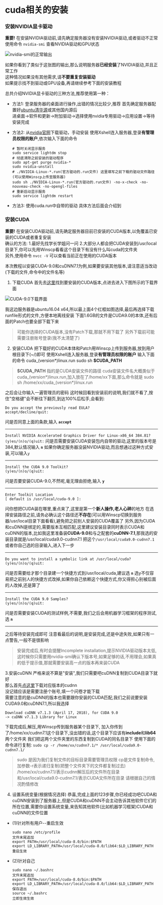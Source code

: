 # cuda相关的安装

### 安装NVIDIA显卡驱动
**重要!** 在安装NVIDIA驱动前,请先确定服务器没有安装NVIDIA驱动,或者驱动不正常
使用命令
`nvidia-smi`
查看NVIDIA驱动和GPU状态

![nvidia-smi的正常输出](../../img/part2/nvidia-smi.png)  

如果你看到了类似于这张图的输出,那么说明服务器**已经安装**了NVIDIA驱动,并且正常工作  
这种情况如果没有其他需求,请**不要重复安装驱动**  
如果提示找不到驱动或GPU设备,再请继续参考下面的安装教程

总共介绍NVIDIA显卡驱动的三种方法,推荐使用第一种：
- 方法1:
  登录服务器的桌面进行操作,出错的情况比较少,推荐
  首先确定服务器配置好[ubuntu清华源](https://mirrors.tuna.tsinghua.edu.cn/help/ubuntu/)或其他国内源后  
  进桌面->软件和更新->附加驱动->选择使用nvidia专用驱动->应用设置->等待安装完成

- 方法2:
    从[nvidia官网](https://www.nvidia.cn/Download/index.aspx?lang=cn)下载驱动，手动安装
    使用Xshell连入服务器,登录**有管理员权限的账户**,依次输入下面的命令
    ```
    # 暂时关闭显示服务
    sudo service lightdm stop  
    # 彻底清除之前安装的驱动程序
    sudo apt-get purge nvidia-*
    sudo nvidia-unstall
    # ./NVIDIA-Linux-*.run(官方驱动的.run文件) 这里填写之前下载的驱动文件路径(可以使用Winscp上传至服务器)
    sudo sh ./NVIDIA-Linux-*.run(官方驱动的.run文件) -no-x-check -no-nouveau-check -no-opengl-files  
    # 重新启动显示服务
    sudo service lightdm restart
    ```
- 方法3:
   使用cuda.run中自带的驱动
   具体方法后面会介绍到

### 安装CUDA
**重要!** 在安装CUDA驱动前,请先确定服务器目前已安装的CUDA版本,以免覆盖已安装的CUDA或者重复安装  
确认的方法:
1.最好先找学长学姐问一问
2.大部分人都会把CUDA安装到/usr/local目录下,你可以先用Winscp看看这个目录下有没有什么叫cuda的文件夹  
另外,使用命令
`nvcc -V`
可以查看当前正在使用的CUDA版本



本次教程以安装CUDA-9.0和cuDNN7.1为例,如果要安装其他版本,请注意适当改动(下载的文件,命令中的文件名等)

1. 下载CUDA
首先去[这里](https://developer.nvidia.com/cuda-toolkit-archive)找到要安装的CUDA版本,点进去进入下图所示的下载界面

![CUDA-9.0下载界面](../../img/part2/cuda-downloadpage.png)

我这边服务器是ubuntu16.04 x64,所以最上面4个红框如图选择,最后再选择下载runfile形式的文件,方便本地离线安装
下面1.6GB的文件是CUDA9.0的本体,还有后面的Patch也要全部下载下来  
>可能你选择的CUDA版本,没有Patch下载,那就不用下载了
另外下载前可能需要注册账号登录(我不太清楚了)


2. 安装CUDA
  把下载好的CUDA本体和Patch用Winscp上传到服务器,放到用户根目录下(~/)即可
  使用Xshell连入服务器,登录**有管理员权限的账户**
  输入下面的命令
  cuda_(version*)linux.run
  sudo sh **$CUDA_PATH**
  >  **$CUDA_PATH** 指的是CUDA安装文件的路径
  cuda安装文件名大概类似于cuda_(version*)linux.run,加入放在了/home/xx下面,那么命令就是
  sudo sh /home/xx/cuda_(version*)linux.run

  之后会让你输入一遍管理员的密码
  这时候回看到安装前的说明,我们就不看了,按住"空格键"会不断往下翻页,到达100%后松手,会看到:
  ```
  Do you accept the previously read EULA?  
  accept/decline/quit:
  ```
  问是否同意上面的条款,输入 **`accept`**

  ---
  ``
  Install NVIDIA Accelerated Graphics Driver for Linux-x86_64 384.81?
  (y)es/(n)o/(q)uit:
  ``
  问是否需要安装CUDA安装包内自带的驱动,这里的版本号是384,默认情况输入 **`n`**
  如果你确定服务器没装NVIDIA驱动,而且想通过这种方式安装,可以输入`y`  

  ---
  ```
  Install the CUDA 9.0 Toolkit?
  (y)es/(n)o/(q)uit:
  ```
  问是否要安装CUDA-9.0,不然呢,毫无理由拒绝,输入 **`y`**

  ---
  ```
  Enter Toolkit Location
  [ default is /usr/local/cuda-9.0 ]:
  ```
  问你想把CUDA装在哪里,重点来了,这里是第一个**新人操作,老人心碎**的地方
  在选择安装路径之前,请务必确认这个路径还**不存在**(可以用Winscp切换到服务器/usr/local目录下面看看),避免把之前别人安装的CUDA覆盖了
  另外,因为CUDA和cuDNN是绑定的,需要版本互相匹配,这里建议安装目录同时表示CUDA和cuDNN的版本,比如我这里准备装**CUDA-9.0**和与之配套的**cuDNN-7.1**,那我选的安装目录就是/usr/local/cuda9.0-cudnn7.1
  把这个`/usr/local/cuda9.0-cudnn7.1`或者你自己选的目录输入,进入下一步

  ---
  ```
  Do you want to install a symbolic link at /usr/local/cuda?
  (y)es/(n)o/(q)uit:
  ```
  问是否需要给才那个目录建一个快捷方式到/usr/local/cuda,建议选 **`n`**
  选y不仅容易把之前别人的快捷方式改掉,如果你自己依赖这个快捷方式,你又得担心别被后面的人改掉,还是算了

  ---
  ```
  Install the CUDA 9.0 Samples?
  (y)es/(n)o/(q)uit:
  ```
  问是否需要安装CUDA的测试样例,不需要,我们之后会用机器学习框架的程序测试,选 **`n`**

  ---
  之后等待安装完成即可
  注意看最后的说明,是安装完成,还是中途失败,如果只有一点警告,一般不是很影响
  >安装完成后,有时会提醒Incomplete installation,提示NVIDIA驱动版本太低,这时候你只需要用nvidia-smi确认下版本号,如果足够的话,不用理会,如果真的低于提示值,那就需要安装高一点的版本再来装CUDA

3.安装cuDNN
  严格来说不算是"安装",我们只需要吧cuDNN复制到CUDA目录下就好  
  那么首先[点这里](https://developer.nvidia.com/rdp/cudnn-archive)下载对应版本的cudnn  
  没记错应该是需要注册个账号,填一个问卷才能下载  
  需要注意的是cuDNN的版本也需要跟你安装的CUDA匹配,我们之前说要安装CUDA9.0和cuDNN7.1,所以我选择  
  ```
  Download cuDNN v7.1.3 (April 17, 2018), for CUDA 9.0
  -> cuDNN v7.1.3 Library for Linux
  ```
  下载完成后,解压,用Winscp传到服务器某个目录下,
  加入你传到了/home/xx/cudnn7.1这个目录下,没出错的话,这个目录下应该有**include**和**lib64**两个文件夹
  我们把这两个文件夹里的东西复制到CUDA的同名目录下
  使用下面的命令进行复制:
  `sudo cp -r /home/xx/cudnn7.1/* /usr/local/cuda9.0-cudnn7.1/`
  >sudo 是因为我们复制文件的目标目录需要管理员权限
   cp是文件复制命令,加参数-r表示递归复制(把整个文件夹下的文件都复制过去)
   /home/xx/cudnn7.1/表示cudnn解压后的文件所在目录
   和/usr/local/cuda9.0-cudnn7.1/表示CUDA文件所在目录
   请根据自己的情况酌情修改

4. 设置系统变量(根据情况选择)
   恭喜,完成上面的123步骤,你已经成功吧CUDA和cuDNN安装到了服务器上,但是CUDA和cuDNN不会主动告诉其他软件它们的所在位置,需要你设置系统变量,来告知其他软件(比如机器学习框架)CUDA和cuDNN的文件位置

  - (1)针对所有用户--重启生效
    ```
    sudo nano /etc/profile
    文件末尾追加
    export PATH=/usr/local/cuda-8.0/bin:$PATH
    export LD_LIBRARY_PATH=/usr/local/cuda-8.0/lib64:$LD_LIBRARY_PATH
    重启生效
    ```
  - (2)针对自己
    ```
    sudo nano ~/.bashrc
    文件末尾追加
    export PATH=/usr/local/cuda-8.0/bin:$PATH
    export LD_LIBRARY_PATH=/usr/local/cuda-8.0/lib64:$LD_LIBRARY_PATH
    保存退出
    source ~/.bashrc
    立即生效生效
    ```
